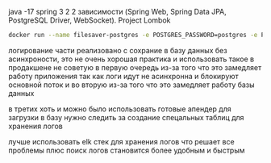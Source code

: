 java -17 
spring 3 2 2 
зависимости
(Spring Web, Spring Data JPA, PostgreSQL Driver, WebSocket).
Project Lombok

```bash
docker run --name filesaver-postgres -e POSTGRES_PASSWORD=postgres -e POSTGRES_DB=filesaver -p 5432:5432 -d postgres
```


логирование части реализовано с сохрание в базу данных
без асинхроности, это не очень хорошая практика
и использовать такое в продакшене не советую
в первую очередь из-за того что это замедляет работу приложения 
так как логи идут не асинхронна и блокируют основной поток
и во вторую из-за того что это замедляет работу базы данных

в третих хоть и можно было использовать готовые апендер для загрузки в базу 
нужно следить за создание спецальных таблиц для хранения логов 

лучше использовать elk стек для хранения логов что решает все проблемы 
плюс поиск логов становится более удобным и быстрым 

```bash
